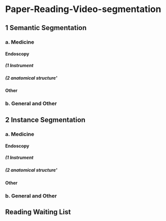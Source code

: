 # Paper-Reading-Video-segmentation

## 1 Semantic Segmentation

### a. Medicine

#### Endoscopy

##### 	(1 Instrument



##### 	(2 anatomical structure'

#### Other



### b. General and Other



## 2 Instance Segmentation

### a. Medicine

#### Endoscopy

##### 	(1 Instrument

##### 	(2 anatomical structure'

#### Other

### b. General and Other



## Reading Waiting List

